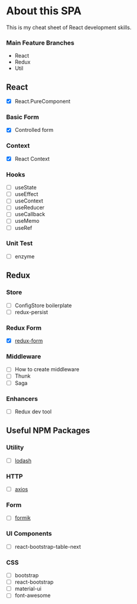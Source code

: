 # About this SPA

This is my cheat sheet of React development skills.

### Main Feature Branches

- React
- Redux
- Util

## React

- [x] React.PureComponent

### Basic Form

- [x] Controlled form

### Context

- [x] React Context

### Hooks

- [ ] useState
- [ ] useEffect
- [ ] useContext
- [ ] useReducer
- [ ] useCallback
- [ ] useMemo
- [ ] useRef

### Unit Test

- [ ] enzyme

## Redux

### Store

- [ ] ConfigStore boilerplate
- [ ] redux-persist

### Redux Form

- [x] [redux-form](https://redux-form.com/8.2.2/)

### Middleware

- [ ] How to create middleware
- [ ] Thunk
- [ ] Saga

### Enhancers

- [ ] Redux dev tool

## Useful NPM Packages

### Utility

- [ ] [lodash](https://lodash.com/)

### HTTP

- [ ] [axios](https://github.com/axios/axios)

### Form

- [ ] [formik](https://jaredpalmer.com/formik/docs/overview)

### UI Components

- [ ] react-bootstrap-table-next

### CSS

- [ ] bootstrap
- [ ] react-bootstrap
- [ ] material-ui
- [ ] font-awesome

